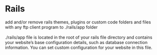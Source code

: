 # Rails

add and/or remove rails themes, plugins or custom code folders and files with any ftp client program to ./rails/app folder
<br /><br />./rails/app file is located in the root of your rails file directory and contains your website’s base configuration details, such as database connection information.
You can set custom configuration for your website in this file.
